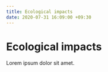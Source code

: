 ```yaml
---
title: Ecological impacts
date: 2020-07-31 16:09:00 +09:30
---
```


# Ecological impacts

Lorem ipsum dolor sit amet.